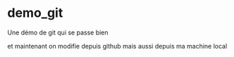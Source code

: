 demo_git
========

Une démo de git qui se passe bien

et maintenant on modifie depuis github
mais aussi depuis ma machine local
